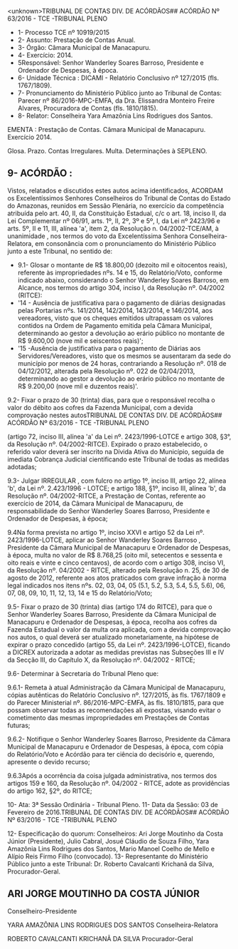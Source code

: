 &lt;unknown&gt;TRIBUNAL DE CONTAS DIV. DE ACÓRDÃOS## ACÓRDÃO Nº 63/2016 - TCE -TRIBUNAL PLENO

- 1- Processo TCE nº 10919/2015
- 2- Assunto: Prestação de Contas Anual.
- 3- Órgão: Câmara Municipal de Manacapuru.
- 4- Exercício: 2014.
- 5Responsável: Senhor  Wanderley  Soares  Barroso,  Presidente  e  Ordenador  de Despesas, à época.
- 6- Unidade Técnica : DICAMI - Relatório Conclusivo nº 127/2015 (fls. 1767/1809).
- 7-  Pronunciamento  do Ministério Público  junto  ao Tribunal  de Contas: Parecer  nº 86/2016-MPC-EMFA, da Dra. Elissandra Monteiro Freire Alvares, Procuradora de Contas (fls. 1810/1815).
- 8- Relator: Conselheira Yara Amazônia Lins Rodrigues dos Santos.

EMENTA : Prestação de Contas. Câmara Municipal de Manacapuru. Exercício 2014.

Glosa. Prazo. Contas Irregulares. Multa. Determinações à SEPLENO.

## 9- ACÓRDÃO :

Vistos, relatados e discutidos estes autos acima identificados, ACORDAM os Excelentíssimos Senhores Conselheiros do Tribunal de Contas do Estado do Amazonas, reunidos em Sessão Plenária, no exercício da competência atribuída pelo art. 40,  II, da Constituição Estadual, c/c o art. 18, inciso II, da Lei Complementar nº 06/91, arts. 1º, II, 2º, 3º e 5º,  I,  da  Lei  nº  2423/96 e arts. 5º,  II e  11,  III,  alínea  'a',  item  2,  da  Resolução n. 04/2002-TCE/AM, à  unanimidade , nos  termos  do  voto  da  Excelentíssima  Senhora Conselheira-Relatora, em  consonância com  o  pronunciamento  do  Ministério  Público junto a este Tribunal, no sentido de:

- 9.1-  Glosar o  montante  de  R$ 18.800,00 (dezoito  mil  e  oitocentos  reais), referente às impropriedades nºs. 14  e 15, do Relatório/Voto, conforme indicado abaixo, considerando  o  Senhor  Wanderley  Soares  Barroso,  em  Alcance,  nos  termos  do  artigo 304, inciso I, da Resolução nº. 04/2002 (RITCE):
- '14 - Ausência de justificativa para o pagamento de diárias designadas pelas Portarias nºs. 141/2014, 142/2014, 143/2014, e 146/2014,  aos vereadores, visto que os cheques emitidos ultrapassam os valores contidos na Ordem de Pagamento emitida pela Câmara Municipal, determinando ao gestor a devolução ao erário público no montante de R$ 9.600,00 (nove mil e seiscentos reais)';
- '15 -Ausência de justificativa para o pagamento de Diárias aos Servidores/Vereadores, visto que  os mesmos se ausentaram da sede do município por menos  de  24  horas,  contrariando  a  Resolução  nº.  018  de  04/12/2012,  alterada  pela Resolução nº. 022 de 02/04/2013, determinando ao gestor a devolução ao erário público no montante de R$ 9.200,00 (nove mil e duzentos reais)'.

9.2- Fixar o prazo de 30 (trinta) dias, para que o responsável recolha o valor do  débito  aos  cofres  da  Fazenda  Municipal,  com  a  devida  comprovação  nestes  autosTRIBUNAL DE CONTAS DIV. DE ACÓRDÃOS## ACÓRDÃO Nº 63/2016 - TCE -TRIBUNAL PLENO

(artigo  72,  inciso  III,  alínea  'a'  da  Lei  nº.  2423/1996-LOTCE  e  artigo  308,  §3°,  da Resolução nº. 04/2002-RITCE). Expirado o prazo estabelecido, o referido valor deverá ser inscrito na Dívida Ativa do Município, seguida de imediata Cobrança  Judicial cientificando este Tribunal de todas as medidas adotadas;

9.3- Julgar IRREGULAR ,  com fulcro no artigo 1º, inciso III, artigo 22, alínea 'b', da Lei nº. 2.423/1996 - LOTCE; e artigo 188, §1º, inciso III, alínea 'b', da Resolução nº.  04/2002-RITCE, a Prestação de Contas, referente ao exercício de 2014, da Câmara Municipal  de  Manacapuru,  de  responsabilidade  do  Senhor  Wanderley  Soares  Barroso, Presidente e Ordenador de Despesas, à época;

9.4Na  forma  prevista  no  artigo  1º,  inciso  XXVI  e  artigo  52  da  Lei  nº. 2423/1996-LOTCE, aplicar  ao  Senhor  Wanderley  Soares  Barroso , Presidente  da Câmara Municipal de Manacapuru e Ordenador de Despesas, à época, multa no valor de R$ 8.768,25 (oito  mil,  setecentos e sessenta e oito reais e vinte e cinco centavos), de acordo  com  o  artigo  308,  inciso  VI,  da  Resolução  nº.  04/2002  -  RITCE,  alterado  pela Resolução  n.  25,  de  30  de  agosto  de  2012,  referente  aos  atos  praticados  com  grave infração à norma legal indicados nos itens nºs. 02, 03, 04, 05 (5.1, 5.2, 5.3, 5.4, 5.5, 5.6), 06, 07, 08, 09, 10, 11, 12, 13, 14 e 15 do Relatório/Voto;

9.5-  Fixar  o  prazo de  30  (trinta)  dias  (artigo  174  do  RITCE),  para  que  o Senhor Wanderley Soares Barroso, Presidente da Câmara  Municipal de  Manacapuru e Ordenador de Despesas, à época, recolha  aos cofres da Fazenda Estadual  o valor da multa ora aplicada, com a devida comprovação nos autos, o qual deverá ser atualizado monetariamente,  na  hipótese  de  expirar  o  prazo  concedido  (artigo  55,  da  Lei  nº. 2423/1996-LOTCE),  ficando  a  DICREX  autorizada  a  adotar  as  medidas  previstas  nas Subseções III e IV da Secção III, do Capítulo X, da Resolução nº. 04/2002 - RITCE;

9.6- Determinar à Secretaria do Tribunal Pleno que:

9.6.1- Remeta à  atual  Administração da Câmara  Municipal  de  Manacapuru, cópias autênticas do Relatório Conclusivo nº. 127/2015,  às fls. 1767/1809 e do Parecer Ministerial nº. 86/2016-MPC-EMFA, às fls. 1810/1815,  para que possam observar todas as recomendações ali expostas, visando evitar o cometimento das mesmas impropriedades em Prestações de Contas futuras;

9.6.2- Notifique o Senhor Wanderley Soares Barroso, Presidente da Câmara Municipal de Manacapuru e Ordenador de Despesas, à época, com  cópia do Relatório/Voto e  Acórdão para ter ciência do decisório e, querendo, apresente o devido recurso;

9.6.3Após  a  ocorrência  da  coisa  julgada  administrativa,  nos  termos  dos artigos 159 e 160, da Resolução nº. 04/2002 - RITCE, adote as providências do artigo 162, §2º, do RITCE;

10- Ata: 3ª Sessão Ordinária - Tribunal Pleno. 11- Data da Sessão: 03 de Fevereiro de 2016.TRIBUNAL DE CONTAS DIV. DE ACÓRDÃOS## ACÓRDÃO Nº 63/2016 - TCE -TRIBUNAL PLENO

12-  Especificação  do  quorum: Conselheiros:  Ari  Jorge  Moutinho  da  Costa  Júnior (Presidente), Julio Cabral, Josué Cláudio de Souza Filho, Yara Amazônia Lins Rodrigues dos Santos, Mario Manoel Coelho de Mello e Alípio Reis Firmo Filho (convocado). 13- Representante do Ministério Público junto a este Tribunal: Dr. Roberto Cavalcanti Krichanã da Silva, Procurador-Geral.

## ARI JORGE MOUTINHO DA COSTA JÚNIOR

Conselheiro-Presidente

YARA AMAZÔNIA LINS RODRIGUES DOS SANTOS Conselheira-Relatora

ROBERTO CAVALCANTI KRICHANÃ DA SILVA Procurador-Geral